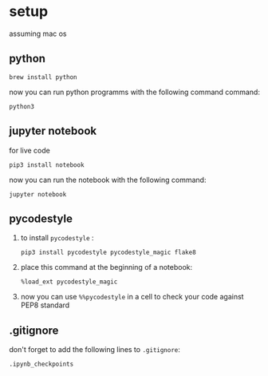 # setup

assuming mac os

## python

```
brew install python
```

now you can run python programms with the following command command:

```
python3
```

## jupyter notebook

for live code

```
pip3 install notebook
```

now you can run the notebook with the following command:

```
jupyter notebook
```

## pycodestyle

1. to install `pycodestyle` :

   ```
   pip3 install pycodestyle pycodestyle_magic flake8
   ```

2. place this command at the beginning of a notebook:

   ```
   %load_ext pycodestyle_magic
   ```

3. now you can use `%%pycodestyle` in a cell to check your code against PEP8 standard

## .gitignore

don't forget to add the following lines to  `.gitignore`:

```
.ipynb_checkpoints
```

